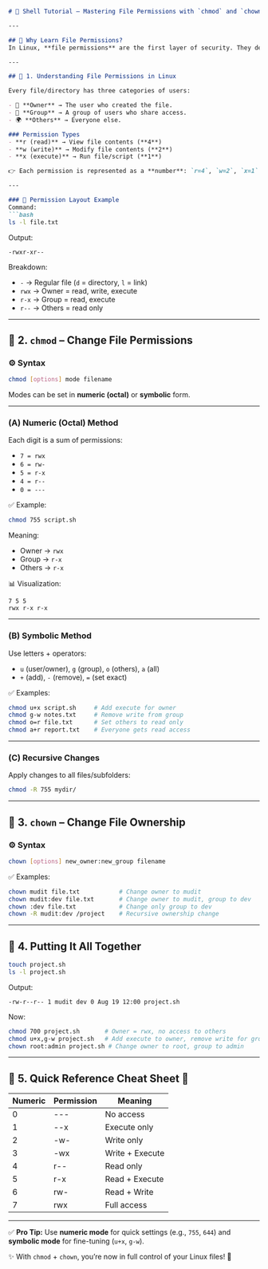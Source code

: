 ````markdown
# 🐚 Shell Tutorial – Mastering File Permissions with `chmod` and `chown`

---

## 🌟 Why Learn File Permissions?
In Linux, **file permissions** are the first layer of security. They decide **who** can *read, write, or execute* a file. Mastering this makes you more confident in handling files, scripts, and projects. 🚀

---

## 🔹 1. Understanding File Permissions in Linux

Every file/directory has three categories of users:

- 👤 **Owner** → The user who created the file.
- 👥 **Group** → A group of users who share access.
- 🌍 **Others** → Everyone else.

### Permission Types
- **r (read)** → View file contents (**4**)
- **w (write)** → Modify file contents (**2**)
- **x (execute)** → Run file/script (**1**)

👉 Each permission is represented as a **number**: `r=4`, `w=2`, `x=1`.

---

### 📂 Permission Layout Example
Command:
```bash
ls -l file.txt
````

Output:

```
-rwxr-xr--
```

Breakdown:

* `-` → Regular file (`d` = directory, `l` = link)
* `rwx` → Owner = read, write, execute
* `r-x` → Group = read, execute
* `r--` → Others = read only

---

## 🔹 2. `chmod` – Change File Permissions

### ⚙️ Syntax

```bash
chmod [options] mode filename
```

Modes can be set in **numeric (octal)** or **symbolic** form.

---

### (A) Numeric (Octal) Method

Each digit is a sum of permissions:

* `7 = rwx`
* `6 = rw-`
* `5 = r-x`
* `4 = r--`
* `0 = ---`

✅ Example:

```bash
chmod 755 script.sh
```

Meaning:

* Owner → `rwx`
* Group → `r-x`
* Others → `r-x`

📊 Visualization:

```
7 5 5
rwx r-x r-x
```

---

### (B) Symbolic Method

Use letters + operators:

* `u` (user/owner), `g` (group), `o` (others), `a` (all)
* `+` (add), `-` (remove), `=` (set exact)

✅ Examples:

```bash
chmod u+x script.sh     # Add execute for owner
chmod g-w notes.txt     # Remove write from group
chmod o=r file.txt      # Set others to read only
chmod a+r report.txt    # Everyone gets read access
```

---

### (C) Recursive Changes

Apply changes to all files/subfolders:

```bash
chmod -R 755 mydir/
```

---

## 🔹 3. `chown` – Change File Ownership

### ⚙️ Syntax

```bash
chown [options] new_owner:new_group filename
```

✅ Examples:

```bash
chown mudit file.txt           # Change owner to mudit
chown mudit:dev file.txt       # Change owner to mudit, group to dev
chown :dev file.txt            # Change only group to dev
chown -R mudit:dev /project    # Recursive ownership change
```

---

## 🔹 4. Putting It All Together

```bash
touch project.sh
ls -l project.sh
```

Output:

```
-rw-r--r-- 1 mudit dev 0 Aug 19 12:00 project.sh
```

Now:

```bash
chmod 700 project.sh       # Owner = rwx, no access to others
chmod u+x,g-w project.sh   # Add execute to owner, remove write for group
chown root:admin project.sh # Change owner to root, group to admin
```

---

## 🔹 5. Quick Reference Cheat Sheet 📑

| Numeric | Permission | Meaning         |
| ------- | ---------- | --------------- |
| 0       | ---        | No access       |
| 1       | --x        | Execute only    |
| 2       | -w-        | Write only      |
| 3       | -wx        | Write + Execute |
| 4       | r--        | Read only       |
| 5       | r-x        | Read + Execute  |
| 6       | rw-        | Read + Write    |
| 7       | rwx        | Full access     |

---

✅ **Pro Tip:** Use **numeric mode** for quick settings (e.g., `755`, `644`) and **symbolic mode** for fine-tuning (`u+x`, `g-w`).

✨ With `chmod` + `chown`, you’re now in full control of your Linux files! 🎉

```
```
